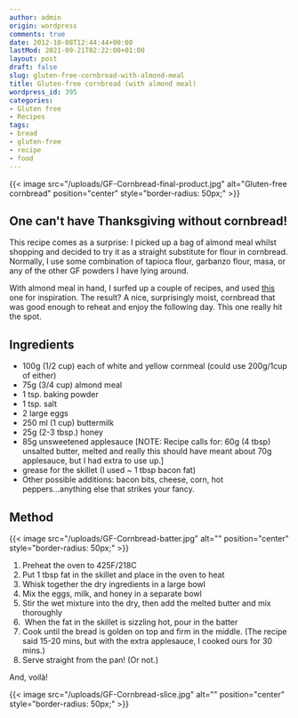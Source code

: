 ```yaml
---
author: admin
origin: wordpress
comments: true
date: 2012-10-08T12:44:44+00:00
lastMod: 2021-09-21T02:22:00+01:00
layout: post
draft: false
slug: gluten-free-cornbread-with-almond-meal
title: Gluten-free cornbread (with almond meal)
wordpress_id: 395
categories:
- Gluten free
- Recipes
tags:
- bread
- gluten-free
- recipe
- food
---
```


{{< image src="/uploads/GF-Cornbread-final-product.jpg" alt="Gluten-free cornbread" position="center" style="border-radius: 50px;" >}}

## One can't have Thanksgiving without cornbread!

This recipe comes as a surprise: I picked up a bag of almond meal whilst shopping and decided to try it as a straight substitute for flour in cornbread. Normally, I use some combination of tapioca flour, garbanzo flour, masa, or any of the other GF powders I have lying around.

With almond meal in hand, I surfed up a couple of recipes, and used [this](http://shecookshecleans.net/2011/10/11/gluten-free-skillet-cornbread/) one for inspiration. The result? A nice, surprisingly moist, cornbread that was good enough to reheat and enjoy the following day. This one really hit the spot.

## Ingredients
- 100g (1/2 cup) each of white and yellow cornmeal (could use 200g/1cup of either)
- 75g (3/4 cup) almond meal
- 1 tsp. baking powder
- 1 tsp. salt
- 2 large eggs
- 250 ml (1 cup) buttermilk
- 25g (2-3 tbsp.) honey
- 85g unsweetened applesauce [NOTE: Recipe calls for: 60g (4 tbsp) unsalted butter, melted and really this should have meant about 70g applesauce, but I had extra to use up.]
- grease for the skillet (I used ~ 1 tbsp bacon fat)
- Other possible additions: bacon bits, cheese, corn, hot peppers...anything else that strikes your fancy.


## Method

{{< image src="/uploads/GF-Cornbread-batter.jpg" alt="" position="center" style="border-radius: 50px;" >}}

1. Preheat the oven to 425F/218C
1. Put 1 tbsp fat in the skillet and place in the oven to heat
1. Whisk together the dry ingredients in a large bowl
1. Mix the eggs, milk, and honey in a separate bowl
1. Stir the wet mixture into the dry, then add the melted butter and mix thoroughly
1.  When the fat in the skillet is sizzling hot, pour in the batter
1. Cook until the bread is golden on top and firm in the middle. (The recipe said 15-20 mins, but with the extra applesauce, I cooked ours for 30 mins.)
1. Serve straight from the pan! (Or not.)

And, voilà!

{{< image src="/uploads/GF-Cornbread-slice.jpg" alt="" position="center" style="border-radius: 50px;" >}}
